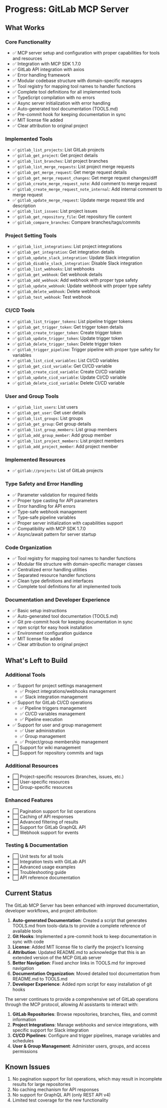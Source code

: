 # Progress: GitLab MCP Server

## What Works

### Core Functionality
- ✅ MCP server setup and configuration with proper capabilities for tools and resources
- ✅ Integration with MCP SDK 1.7.0
- ✅ GitLab API integration with axios
- ✅ Error handling framework
- ✅ Modular codebase structure with domain-specific managers
- ✅ Tool registry for mapping tool names to handler functions
- ✅ Complete tool definitions for all implemented tools
- ✅ TypeScript compilation with no errors
- ✅ Async server initialization with error handling
- ✅ Auto-generated tool documentation (TOOLS.md)
- ✅ Pre-commit hook for keeping documentation in sync
- ✅ MIT license file added
- ✅ Clear attribution to original project

### Implemented Tools
- ✅ `gitlab_list_projects`: List GitLab projects
- ✅ `gitlab_get_project`: Get project details
- ✅ `gitlab_list_branches`: List project branches
- ✅ `gitlab_list_merge_requests`: List project merge requests
- ✅ `gitlab_get_merge_request`: Get merge request details
- ✅ `gitlab_get_merge_request_changes`: Get merge request changes/diff
- ✅ `gitlab_create_merge_request_note`: Add comment to merge request
- ✅ `gitlab_create_merge_request_note_internal`: Add internal comment to merge request
- ✅ `gitlab_update_merge_request`: Update merge request title and description
- ✅ `gitlab_list_issues`: List project issues
- ✅ `gitlab_get_repository_file`: Get repository file content
- ✅ `gitlab_compare_branches`: Compare branches/tags/commits

### Project Setting Tools
- ✅ `gitlab_list_integrations`: List project integrations
- ✅ `gitlab_get_integration`: Get integration details
- ✅ `gitlab_update_slack_integration`: Update Slack integration
- ✅ `gitlab_disable_slack_integration`: Disable Slack integration
- ✅ `gitlab_list_webhooks`: List webhooks
- ✅ `gitlab_get_webhook`: Get webhook details
- ✅ `gitlab_add_webhook`: Add webhook with proper type safety
- ✅ `gitlab_update_webhook`: Update webhook with proper type safety
- ✅ `gitlab_delete_webhook`: Delete webhook
- ✅ `gitlab_test_webhook`: Test webhook

### CI/CD Tools
- ✅ `gitlab_list_trigger_tokens`: List pipeline trigger tokens
- ✅ `gitlab_get_trigger_token`: Get trigger token details
- ✅ `gitlab_create_trigger_token`: Create trigger token
- ✅ `gitlab_update_trigger_token`: Update trigger token
- ✅ `gitlab_delete_trigger_token`: Delete trigger token
- ✅ `gitlab_trigger_pipeline`: Trigger pipeline with proper type safety for variables
- ✅ `gitlab_list_cicd_variables`: List CI/CD variables
- ✅ `gitlab_get_cicd_variable`: Get CI/CD variable
- ✅ `gitlab_create_cicd_variable`: Create CI/CD variable
- ✅ `gitlab_update_cicd_variable`: Update CI/CD variable
- ✅ `gitlab_delete_cicd_variable`: Delete CI/CD variable

### User and Group Tools
- ✅ `gitlab_list_users`: List users
- ✅ `gitlab_get_user`: Get user details
- ✅ `gitlab_list_groups`: List groups
- ✅ `gitlab_get_group`: Get group details
- ✅ `gitlab_list_group_members`: List group members
- ✅ `gitlab_add_group_member`: Add group member
- ✅ `gitlab_list_project_members`: List project members
- ✅ `gitlab_add_project_member`: Add project member

### Implemented Resources
- ✅ `gitlab://projects`: List of GitLab projects

### Type Safety and Error Handling
- ✅ Parameter validation for required fields
- ✅ Proper type casting for API parameters
- ✅ Error handling for API errors
- ✅ Type-safe webhook management
- ✅ Type-safe pipeline variables
- ✅ Proper server initialization with capabilities support
- ✅ Compatibility with MCP SDK 1.7.0
- ✅ Async/await pattern for server startup

### Code Organization
- ✅ Tool registry for mapping tool names to handler functions
- ✅ Modular file structure with domain-specific manager classes
- ✅ Centralized error handling utilities
- ✅ Separated resource handler functions
- ✅ Clean type definitions and interfaces
- ✅ Complete tool definitions for all implemented tools

### Documentation and Developer Experience
- ✅ Basic setup instructions
- ✅ Auto-generated tool documentation (TOOLS.md)
- ✅ Git pre-commit hook for keeping documentation in sync
- ✅ npm script for easy hook installation
- ✅ Environment configuration guidance
- ✅ MIT license file added
- ✅ Clear attribution to original project

## What's Left to Build

### Additional Tools
- ✅ Support for project settings management
  - ✅ Project integrations/webhooks management
  - ✅ Slack integration management
- ✅ Support for GitLab CI/CD operations
  - ✅ Pipeline triggers management
  - ✅ CI/CD variables management
  - ✅ Pipeline execution
- ✅ Support for user and group management
  - ✅ User administration
  - ✅ Group management
  - ✅ Project/group membership management
- ⬜ Support for wiki management
- ⬜ Support for repository commits and tags

### Additional Resources
- ⬜ Project-specific resources (branches, issues, etc.)
- ⬜ User-specific resources
- ⬜ Group-specific resources

### Enhanced Features
- ⬜ Pagination support for list operations
- ⬜ Caching of API responses
- ⬜ Advanced filtering of results
- ⬜ Support for GitLab GraphQL API
- ⬜ Webhook support for events

### Testing & Documentation
- ⬜ Unit tests for all tools
- ⬜ Integration tests with GitLab API
- ⬜ Advanced usage examples
- ⬜ Troubleshooting guide
- ⬜ API reference documentation

## Current Status
The GitLab MCP Server has been enhanced with improved documentation, developer workflows, and project attribution:

1. **Auto-generated Documentation**: Created a script that generates TOOLS.md from tools-data.ts to provide a complete reference of available tools
2. **Git Hooks**: Implemented a pre-commit hook to keep documentation in sync with code
3. **License**: Added MIT license file to clarify the project's licensing
4. **Attribution**: Updated README.md to acknowledge that this is an extended version of the MCP GitLab server
5. **Better Navigation**: Fixed anchor links in TOOLS.md for improved navigation
6. **Documentation Organization**: Moved detailed tool documentation from README.md to TOOLS.md
7. **Developer Experience**: Added npm script for easy installation of git hooks

The server continues to provide a comprehensive set of GitLab operations through the MCP protocol, allowing AI assistants to interact with:

1. **GitLab Repositories**: Browse repositories, branches, files, and commit information
2. **Project Integrations**: Manage webhooks and service integrations, with specific support for Slack integration
3. **CI/CD Pipelines**: Configure and trigger pipelines, manage variables and schedules
4. **User & Group Management**: Administer users, groups, and access permissions

## Known Issues
1. No pagination support for list operations, which may result in incomplete results for large repositories
2. No caching mechanism for API responses
3. No support for GraphQL API (only REST API v4)
4. Limited test coverage for the new functionality
